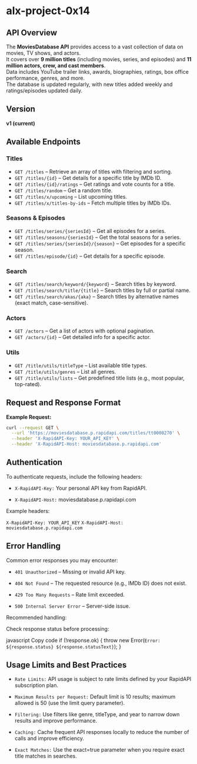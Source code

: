 # alx-project-0x14

## API Overview

The **MoviesDatabase API** provides access to a vast collection of data on movies, TV shows, and actors.  
It covers over **9 million titles** (including movies, series, and episodes) and **11 million actors, crew, and cast members**.  
Data includes YouTube trailer links, awards, biographies, ratings, box office performance, genres, and more.  
The database is updated regularly, with new titles added weekly and ratings/episodes updated daily.

## Version

**v1 (current)**

## Available Endpoints

### Titles

- `GET /titles` – Retrieve an array of titles with filtering and sorting.
- `GET /titles/{id}` – Get details for a specific title by IMDb ID.
- `GET /titles/{id}/ratings` – Get ratings and vote counts for a title.
- `GET /titles/random` – Get a random title.
- `GET /titles/x/upcoming` – List upcoming titles.
- `GET /titles/x/titles-by-ids` – Fetch multiple titles by IMDb IDs.

### Seasons & Episodes

- `GET /titles/series/{seriesId}` – Get all episodes for a series.
- `GET /titles/seasons/{seriesId}` – Get the total seasons for a series.
- `GET /titles/series/{seriesId}/{season}` – Get episodes for a specific season.
- `GET /titles/episode/{id}` – Get details for a specific episode.

### Search

- `GET /titles/search/keyword/{keyword}` – Search titles by keyword.
- `GET /titles/search/title/{title}` – Search titles by full or partial name.
- `GET /titles/search/akas/{aka}` – Search titles by alternative names (exact match, case-sensitive).

### Actors

- `GET /actors` – Get a list of actors with optional pagination.
- `GET /actors/{id}` – Get detailed info for a specific actor.

### Utils

- `GET /title/utils/titleType` – List available title types.
- `GET /title/utils/genres` – List all genres.
- `GET /title/utils/lists` – Get predefined title lists (e.g., most popular, top-rated).

## Request and Response Format

**Example Request:**

```bash
curl --request GET \
  --url 'https://moviesdatabase.p.rapidapi.com/titles/tt0000270' \
  --header 'X-RapidAPI-Key: YOUR_API_KEY' \
  --header 'X-RapidAPI-Host: moviesdatabase.p.rapidapi.com'

```

## Authentication

To authenticate requests, include the following headers:

- `X-RapidAPI-Key:` Your personal API key from RapidAPI.

- `X-RapidAPI-Host:` moviesdatabase.p.rapidapi.com

Example headers:

`X-RapidAPI-Key: YOUR_API_KEY`
`X-RapidAPI-Host: moviesdatabase.p.rapidapi.com`

## Error Handling

Common error responses you may encounter:

- `401 Unauthorized` – Missing or invalid API key.

- `404 Not Found` – The requested resource (e.g., IMDb ID) does not exist.

- `429 Too Many Requests` – Rate limit exceeded.

- `500 Internal Server Error` – Server-side issue.

Recommended handling:

Check response status before processing:

javascript
Copy code
if (!response.ok) {
throw new Error(`Error: ${response.status} ${response.statusText}`);
}

## Usage Limits and Best Practices

- `Rate Limits:` API usage is subject to rate limits defined by your RapidAPI subscription plan.

- `Maximum Results per Request:` Default limit is 10 results; maximum allowed is 50 (use the limit query parameter).

- `Filtering:` Use filters like genre, titleType, and year to narrow down results and improve performance.

- `Caching:` Cache frequent API responses locally to reduce the number of calls and improve efficiency.

- `Exact Matches:` Use the exact=true parameter when you require exact title matches in searches.
